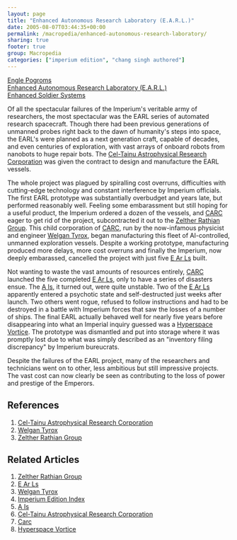 ```yaml
---
layout: page
title: "Enhanced Autonomous Research Laboratory (E.A.R.L.)"
date: 2005-08-07T03:44:35+00:00
permalink: /macropedia/enhanced-autonomous-research-laboratory/
sharing: true
footer: true
group: Macropedia
categories: ["imperium edition", "chang singh authored"]
---
```


<div class='row'>
	<div class='col-md-4'><a href='/macropedia/engle-pogroms'>Engle Pogroms</a></div>
	<div class='col-md-4'><a href='/macropedia/enhanced-autonomous-research-laboratory'>Enhanced Autonomous Research Laboratory (E.A.R.L.)</a></div>
	<div class='col-md-4'><a href='/macropedia/enhanced-soldier-systems'>Enhanced Soldier Systems</a></div>
</div>




Of all the spectacular failures of the Imperium's veritable army of researchers, the most spectacular was the EARL series of automated research spacecraft.  Though there had been previous generations of unmanned probes right back to the dawn of humanity's steps into space, the EARL's were planned as a next generation craft, capable of decades, and even centuries of exploration, with vast arrays of onboard robots from nanobots to huge repair bots.  The [Cel-Tainu Astrophysical Research Corporation](/macropedia/celtainu) was given the contract to design and manufacture the EARL vessels.

The whole project was plagued by spiralling cost overruns, difficulties with cutting-edge technology and constant interference by Imperium officials.  The first EARL prototype was substantially overbudget and years late, but performed reasonably well.  Feeling some embarassment but still hoping for a useful product, the Imperium ordered a dozen of the vessels, and [CARC](/macropedia/celtainu) eager to get rid of the project, subcontracted it out to the [Zelther Rathian Group](/macropedia/zelther-rathian-group).  This child corporation of [CARC](/macropedia/celtainu), run by the now-infamous physicist and engineer [Welgan Tyrox](/macropedia/welgan-tyrox), began manufacturing this fleet of AI-controlled, unmanned exploration vessels.  Despite a working prototype, manufacturing produced more delays, more cost overruns and finally the Imperium, now deeply embarassed, cancelled the project with just five [E Ar Ls](/macropedia/e-ar-ls) built.

Not wanting to waste the vast amounts of resources entirely, [CARC](/macropedia/celtainu) launched the five completed [E Ar Ls](/macropedia/e-ar-ls), only to have a series of disasters ensue.  The [A Is](/macropedia/a-is), it turned out, were quite unstable.  Two of the [E Ar Ls](/macropedia/e-ar-ls) apparently entered a psychotic state and self-destructed just weeks after launch.  Two others went rogue, refused to follow instructions and had to be destroyed in a battle with Imperium forces that saw the losses of a number of ships.  The final EARL actually behaved well for nearly five years before disappearing into what an Imperial inquiry guessed was a [Hyperspace Vortice](/chronology/hyperspace-vortices).  The prototype was dismantled and put into storage where it was promptly lost due to what was simply described as an "inventory filing discrepancy" by Imperium bureucrats.

Despite the failures of the EARL project, many of the researchers and technicians went on to other, less ambitious but still impressive projects.  The vast cost can now clearly be seen as contributing to the loss of power and prestige of the Emperors.

## References
1. [Cel-Tainu Astrophysical Research Corporation](/macropedia/celtainu)
1. [Welgan Tyrox](/macropedia/welgan-tyrox)
1. [Zelther Rathian Group](/macropedia/zelther-rathian-group)

## Related Articles

1. [Zelther Rathian Group](/macropedia/zelther-rathian-group)
2. [E Ar Ls](/macropedia/e-ar-ls)
3. [Welgan Tyrox](/macropedia/welgan-tyrox)
4. [Imperium Edition Index](/macropedia/imperium-edition-index)
5. [A Is](/macropedia/a-is)
6. [Cel-Tainu Astrophysical Research Corporation](/macropedia/celtainu)
7. [Carc](/macropedia/celtainu)
8. [Hyperspace Vortice](/chronology/hyperspace-vortices)



 
